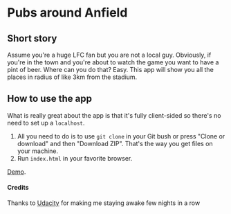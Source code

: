 # Pubs around Anfield

## Short story
Assume you're a huge LFC fan but you are not a local guy.
Obviously, if you're in the town and you're about to watch the game you want to have a pint of beer.
Where can you do that? Easy. This app will show you all the places in radius of like 3km from the stadium.

## How to use the app
What is really great about the app is that it's fully client-sided so there's no need to set up a `localhost`.
1. All you need to do is to use `git clone` in your Git bush or press "Clone or download" and then "Download ZIP". That's the way you get files on your machine.
2. Run `index.html` in your favorite browser.

[Demo](https://myokha.github.io/nbhd-map/).

#### Credits
Thanks to [Udacity](udacity.com) for making me staying awake few nights in a row
